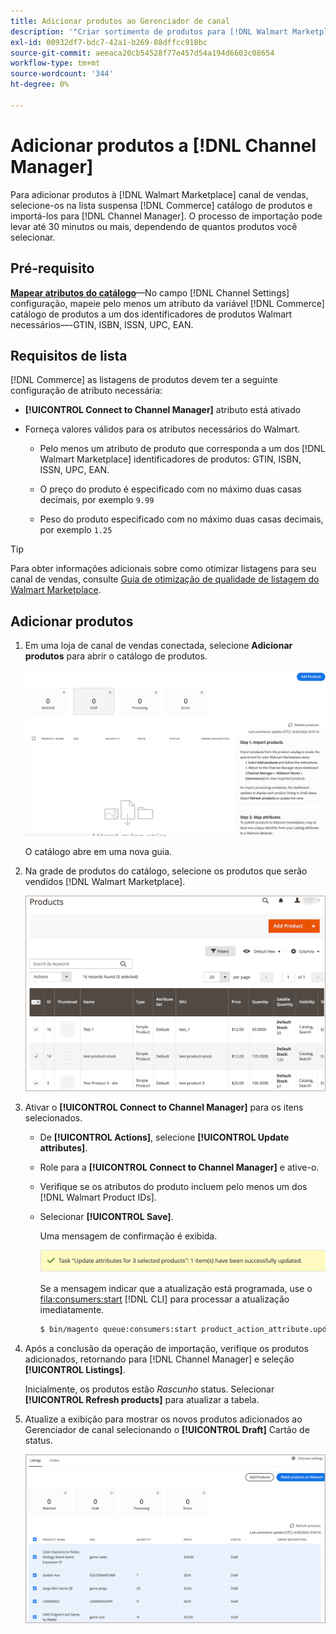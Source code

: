 ```yaml
---
title: Adicionar produtos ao Gerenciador de canal
description: '"Criar sortimento de produtos para [!DNL Walmart Marketplace] vendas adicionando produtos do catálogo ao canal de vendas configurado no Gerenciador de Canais.'' '
exl-id: 00932df7-bdc7-42a1-b269-88dffcc918bc
source-git-commit: aeeaca20cb54528f77e457d54a194d6603c08654
workflow-type: tm+mt
source-wordcount: '344'
ht-degree: 0%

---
```



# Adicionar produtos a [!DNL Channel Manager]

Para adicionar produtos à [!DNL Walmart Marketplace] canal de vendas, selecione-os na lista suspensa [!DNL Commerce] catálogo de produtos e importá-los para [!DNL Channel Manager].
O processo de importação pode levar até 30 minutos ou mais, dependendo de quantos produtos você selecionar.

## Pré-requisito

**[Mapear atributos do catálogo](map-catalog-attributes.md)**—No campo [!DNL Channel Settings] configuração, mapeie pelo menos um atributo da variável [!DNL Commerce] catálogo de produtos a um dos identificadores de produtos Walmart necessários—-GTIN, ISBN, ISSN, UPC, EAN.

## Requisitos de lista

[!DNL Commerce] as listagens de produtos devem ter a seguinte configuração de atributo necessária:

- **[!UICONTROL Connect to Channel Manager]** atributo está ativado

- Forneça valores válidos para os atributos necessários do Walmart.

   - Pelo menos um atributo de produto que corresponda a um dos [!DNL Walmart Marketplace] identificadores de produtos: GTIN, ISBN, ISSN, UPC, EAN.

   - O preço do produto é especificado com no máximo duas casas decimais, por exemplo `9.99`

   - Peso do produto especificado com no máximo duas casas decimais, por exemplo `1.25`

>[!TIP]
>
>Para obter informações adicionais sobre como otimizar listagens para seu canal de vendas, consulte [Guia de otimização de qualidade de listagem do Walmart Marketplace](https://marketplace.walmart.com/wp-content/uploads/2020/09/WMP_listing_quality_optimization_guide.pdf).

## Adicionar produtos

1. Em uma loja de canal de vendas conectada, selecione **Adicionar produtos** para abrir o catálogo de produtos.

   ![Adicionar produtos à loja de canal de vendas](assets/add-initial-products-to-connected-channel.png)

   O catálogo abre em uma nova guia.

1. Na grade de produtos do catálogo, selecione os produtos que serão vendidos [!DNL Walmart Marketplace].

   ![Enviar produtos para a loja de canal de vendas](assets/select-products-from-catalog.png)

1. Ativar o **[!UICONTROL Connect to Channel Manager]** para os itens selecionados.

   - De **[!UICONTROL Actions]**, selecione **[!UICONTROL Update attributes]**.

   - Role para a **[!UICONTROL Connect to Channel Manager]** e ative-o.

   - Verifique se os atributos do produto incluem pelo menos um dos [!DNL Walmart Product IDs].

   - Selecionar **[!UICONTROL Save]**.

      Uma mensagem de confirmação é exibida.

      ![Mensagem de confirmação da importação do produto do catálogo para o canal de vendas](assets/product-import-from-catalog-confirmation.png)

      Se a mensagem indicar que a atualização está programada, use o [fila:consumers:start](https://devdocs.magento.com/guides/v2.4/config-guide/cli/config-cli-subcommands-queue.html) [!DNL CLI] para processar a atualização imediatamente.

      ```bash
      $ bin/magento queue:consumers:start product_action_attribute.update
      ```

1. Após a conclusão da operação de importação, verifique os produtos adicionados, retornando para [!DNL Channel Manager] e seleção **[!UICONTROL Listings]**.

   Inicialmente, os produtos estão *Rascunho* status. Selecionar **[!UICONTROL Refresh products]** para atualizar a tabela.

1. Atualize a exibição para mostrar os novos produtos adicionados ao Gerenciador de canal selecionando o **[!UICONTROL Draft]** Cartão de status.

   ![Produtos importados para o canal de vendas conectado](assets/products-in-marketplace-sales-channel.png)


